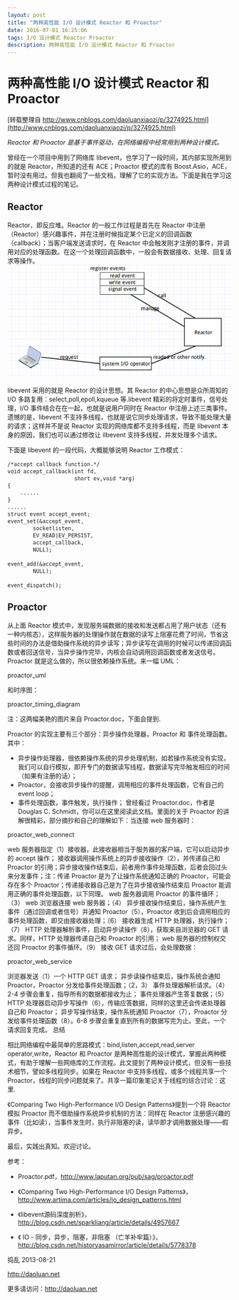 ```yaml
---
layout: post
title: "两种高性能 I/O 设计模式 Reactor 和 Proactor"
date: 2016-07-01 16:25:06
tags: I/O 设计模式 Reactor Proactor
description: 两种高性能 I/O 设计模式 Reactor 和 Proactor
---
```

# 两种高性能 I/O 设计模式 Reactor 和 Proactor
[转载整理自 http://www.cnblogs.com/daoluanxiaozi/p/3274925.html](http://www.cnblogs.com/daoluanxiaozi/p/3274925.html)

*Reactor 和 Proactor 是基于事件驱动，在网络编程中经常用到两种设计模式。*

曾经在一个项目中用到了网络库 libevent，也学习了一段时间，其内部实现所用到的就是 Reactor，所知道的还有 ACE；Proactor 模式的库有 Boost.Asio，ACE，暂时没有用过。但我也翻阅了一些文档，理解了它的实现方法。下面是我在学习这两种设计模式过程的笔记。

## Reactor

Reactor，即反应堆。Reactor 的一般工作过程是首先在 Reactor 中注册（Reactor）感兴趣事件，并在注册时候指定某个已定义的回调函数（callback）；当客户端发送请求时，在 Reactor 中会触发刚才注册的事件，并调用对应的处理函数。在这一个处理回调函数中，一般会有数据接收、处理、回复请求等操作。
![reactor_pattern](/assets/images/reactor_pattern.png)


libevent 采用的就是 Reactor 的设计思想。其 Reactor 的中心思想是众所周知的 I/O 多路复用：select,poll,epoll,kqueue 等.libevent 精彩的将定时事件，信号处理，I/O 事件结合在在一起，也就是说用户同时在 Reactor 中注册上述三类事件。遗憾的是，libevent 不支持多线程，也就是说它同步处理请求，导致不能处理大量的请求；这样并不是说 Reactor 实现的网络库都不支持多线程，而是 libevent 本身的原因，我们也可以通过修改让 ilbevent 支持多线程，并发处理多个请求。

下面是 libevent 的一段代码，大概能够说明 Reactor 工作模式：
```
/*accept callback function.*/
void accept_callback(int fd,
                     short ev,void *arg)
{
    ......
}
......
struct event accept_event;
event_set(&accept_event,
        socketlisten,
        EV_READ|EV_PERSIST,
        accept_callback,
        NULL);
 
event_add(&accept_event,
        NULL);
 
event_dispatch();
```
## Proactor

从上面 Reactor 模式中，发现服务端数据的接收和发送都占用了用户状态（还有一种内核态），这样服务器的处理操作就在数据的读写上阻塞花费了时间，节省这些时间的办法是借助操作系统的异步读写；异步读写在调用的时候可以传递回调函数或者回送信号，当异步操作完毕，内核会自动调用回调函数或者发送信号。Proactor 就是这么做的，所以很依赖操作系统。来一幅 UML：

proactor_uml

和时序图：

proactor_timing_diagram

注：这两幅美艳的图片来自 Proactor.doc，下面会提到.

Proactor 的实现主要有三个部分：异步操作处理器，Proactor 和 事件处理函数。其中：

- 异步操作处理器，很依赖操作系统的异步处理机制，如若操作系统没有实现，我们可以自行模拟，即开专门的数据读写线程，数据读写完毕触发相应的时间（如果有注册的话）；
- Proactor，会接收异步操作的提醒，调用相应的事件处理函数，它有自己的 event loop；
- 事件处理函数，事件触发，执行操作；
曾经看过 Proactor.doc，作者是 Douglas C. Schmidt，你可以在这里阅读此文档。里面的关于 Proactor 的讲解很精彩，部分摘抄和自己的理解如下：当连接 web 服务器时：

proactor_web_connect

web 服务器指定（1）接收器，此接收器相当于服务器的客户端，它可以启动异步的 accept 操作；
接收器调用操作系统上的异步接收操作（2），并传递自己和 Proactor 的引用；异步接收操作结束后，前者用作事件处理函数，后者会回过头来分发事件；注：传递 Proactor 是为了让操作系统通知正确的 Proactor，可能会存在多个 Proactor；传递接收器自己是为了在异步接收操作结束后 Proactor 能调用正确的事件处理函数，以下同理。
web 服务器调用 Proactor 的事件循环；（3）
web 浏览器连接 web 服务器；（4）
异步接收操作结束后，操作系统产生事件（通过回调或者信号）并通知 Proactor（5），Proactor 收到后会调用相应的事件处理函数，即交由接收器处理；（6）
接收器生成 HTTP 处理器，执行操作；（7）
HTTP 处理器解析事件，启动异步读操作（8），获取来自浏览器的 GET 请求。同样，HTTP 处理器传递自己和 Proactor 的引用；
web 服务器的控制权交还回 Proactor 的事件循环。（9）
接收 GET 请求过后，会处理数据：

proactor_web_service

浏览器发送（1）一个 HTTP GET 请求；
异步读操作结束后，操作系统会通知 Proactor，Proactor 分发给事件处理函数；（2，3）
事件处理器解析请求。（4）2-4 步骤会重复，指导所有的数据都接收为止；
事件处理器产生答复数据；（5）
HTTP 处理器启动异步写操作（6），传输应答数据，同样的这里还会传递处理器自己和 Proactor；
异步写操作结束，操作系统通知 Proactor（7），Proactor 分发给事件处理函数（8）。6-8 步骤会重复直到所有的数据写完为止。至此，一个请求回复完成。
总结

相比网络编程中最简单的思路模式：bind,listen,accept,read,server operator,write，Reactor 和 Proactor 是两种高性能的设计模式，掌握此两种模式，有助于理解一些网络库的工作流程。此文提到了两种设计模式，但没有一些技术细节，譬如多线程同步。如果在 Reactor 中支持多线程，或多个线程共享一个 Proactor，线程的同步问题就来了。共享一篇印象笔记关于线程的综合讨论：这里.

《Comparing Two High-Performance I/O Design Patterns》提到一个将 Reactor 模拟 Proactor 而不借助操作系统异步机制的方法：同样在 Reactor 注册感兴趣的事件（比如读），当事件发生时，执行非阻塞的读，读毕即才调用数据处理——假异步。

最后，实践出真知。欢迎讨论。

参考：

- Proactor.pdf，http://www.laputan.org/pub/sag/proactor.pdf

- 《Comparing Two High-Performance I/O Design Patterns》，http://www.artima.com/articles/io_design_patterns.html

- 《libevent源码深度剖析》，http://blog.csdn.net/sparkliang/article/details/4957667

- 《 IO - 同步，异步，阻塞，非阻塞 （亡羊补牢篇）》，http://blog.csdn.net/historyasamirror/article/details/5778378

捣乱 2013-08-21

http://daoluan.net

更多请访问：http://daoluan.net